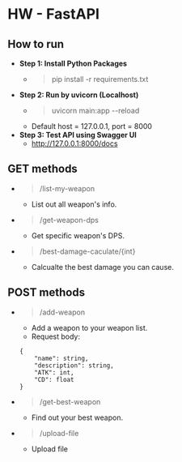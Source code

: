 # HW - FastAPI

## How to run
* **Step 1: Install Python Packages**
    * > pip install -r requirements.txt
* **Step 2: Run by uvicorn (Localhost)**
    * > uvicorn main:app --reload
    * Default host = 127.0.0.1, port = 8000
* **Step 3: Test API using Swagger UI**
    * http://127.0.0.1:8000/docs

## GET methods
* >/list-my-weapon
    * List out all weapon's info.
* >/get-weapon-dps
    * Get specific weapon's DPS.
* >/best-damage-caculate/{int}
    * Calcualte the best damage you can cause.

## POST methods
* >/add-weapon
    * Add a weapon to your weapon list.
    * Request body:
    ```
    {
        "name": string,
        "description": string,
        "ATK": int,
        "CD": float
    }
    ```
* >/get-best-weapon
    * Find out your best weapon.
* >/upload-file
    * Upload file


